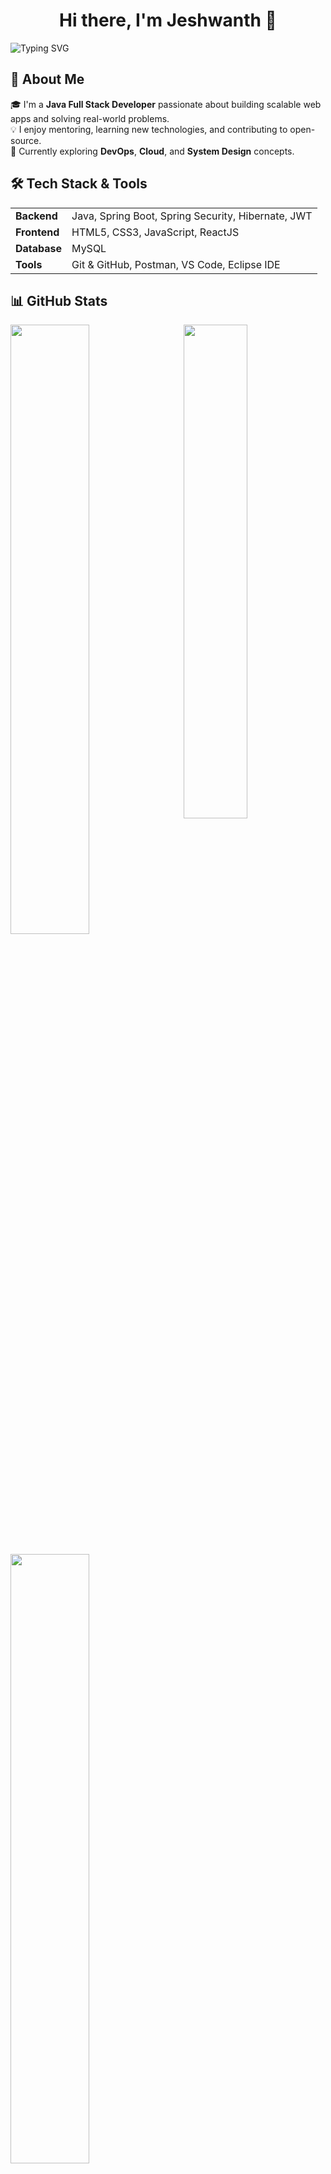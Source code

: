 <h1 align="center">Hi there, I'm Jeshwanth 👋</h1>

![Typing SVG](https://readme-typing-svg.demolab.com?font=Fira+Code&size=28&pause=1000&center=true&vCenter=true&width=800&color=04e0bb&lines=Exploring+Cloud+and+DevOps+☁️;Building+Real-World+Projects+🌍;A+Passionate+Java+Programmer+☕)


## 🚀 About Me

🎓 I'm a **Java Full Stack Developer** passionate about building scalable web apps and solving real-world problems.  
💡 I enjoy mentoring, learning new technologies, and contributing to open-source.  
🌱 Currently exploring **DevOps**, **Cloud**, and **System Design** concepts.

## 🛠️ Tech Stack & Tools

<table>
  <tr>
    <td><strong>Backend</strong></td>
    <td>Java, Spring Boot, Spring Security, Hibernate, JWT</td>
  </tr>
  <tr>
    <td><strong>Frontend</strong></td>
    <td>HTML5, CSS3, JavaScript, ReactJS</td>
  </tr>
  <tr>
    <td><strong>Database</strong></td>
    <td>MySQL</td>
  </tr>
  <tr>
    <td><strong>Tools</strong></td>
    <td>Git & GitHub, Postman, VS Code, Eclipse IDE</td>
  </tr>
</table> 

## 📊 GitHub Stats
<a href="https://github.com/coder-jeshwanth"><img align="right" width="45%" src="https://github-readme-stats.vercel.app/api/top-langs/?username=coder-jeshwanth&theme=tokyonight&hide_border=true"></a>
<a href="https://github.com/coder-jeshwanth"><img width="50%" src="https://github-profile-summary-cards.vercel.app/api/cards/profile-details?username=coder-jeshwanth&theme=tokyonight&hide_border=true"></a> 
<br />
<br />
<a href="https://github.com/coder-jeshwanth"><img width="50%" src="https://github-readme-streak-stats.herokuapp.com/?user=coder-jeshwanth&theme=tokyonight&hide_border=true"></a>
<br>
<br>
<br>
<p align="left"> <img src="https://komarev.com/ghpvc/?username=coder-jeshwanth&label=Profile%20views&color=0e75b6&style=flat" alt="coder-jeshwanth" /> </p>
